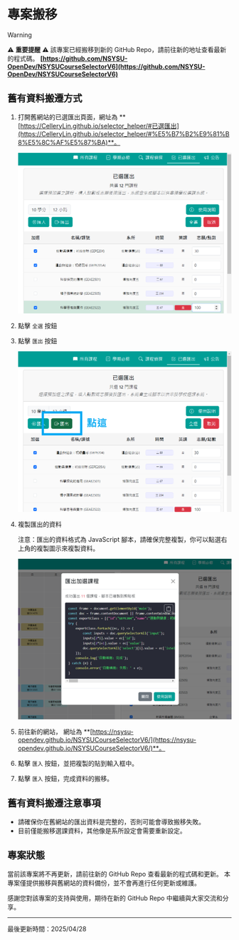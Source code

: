 # 專案搬移

> [!WARNING]
> ⚠️ **重要提醒** ⚠️ 該專案已經搬移到新的 GitHub Repo，請前往新的地址查看最新的程式碼。
> **[https://github.com/NSYSU-OpenDev/NSYSUCourseSelectorV6](https://github.com/NSYSU-OpenDev/NSYSUCourseSelectorV6)**

## 舊有資料搬遷方式

1. 打開舊網站的已選匯出頁面，網址為 **[https://CelleryLin.github.io/selector_helper/#已選匯出](https://CelleryLin.github.io/selector_helper/#%E5%B7%B2%E9%81%B8%E5%8C%AF%E5%87%BA)**。

    ![已選匯出](client-website/src/images/ExportCourse1.png)

2. 點擊 `全選` 按鈕

3. 點擊 `匯出` 按鈕

    ![匯出](client-website/src/images/ExportCourse2.png)

4. 複製匯出的資料
   
   注意：匯出的資料格式為 JavaScript 腳本，請確保完整複製，你可以點選右上角的複製圖示來複製資料。

   ![複製匯出資料](client-website/src/images/ExportCourse3.png)

5. 前往新的網站， 網址為 **[https://nsysu-opendev.github.io/NSYSUCourseSelectorV6/](https://nsysu-opendev.github.io/NSYSUCourseSelectorV6/)**。

6. 點擊 `匯入` 按鈕，並把複製的貼到輸入框中。

7. 點擊 `匯入` 按鈕，完成資料的搬移。

## 舊有資料搬遷注意事項

- 請確保你在舊網站的匯出資料是完整的，否則可能會導致搬移失敗。
- 目前僅能搬移選課資料，其他像是系所設定會需要重新設定。

## 專案狀態

當前該專案將不再更新，請前往新的 GitHub Repo 查看最新的程式碼和更新。
本專案僅提供搬移與舊網站的資料備份，並不會再進行任何更新或維護。

感謝您對該專案的支持與使用，期待在新的 GitHub Repo 中繼續與大家交流和分享。

---
最後更新時間：2025/04/28
